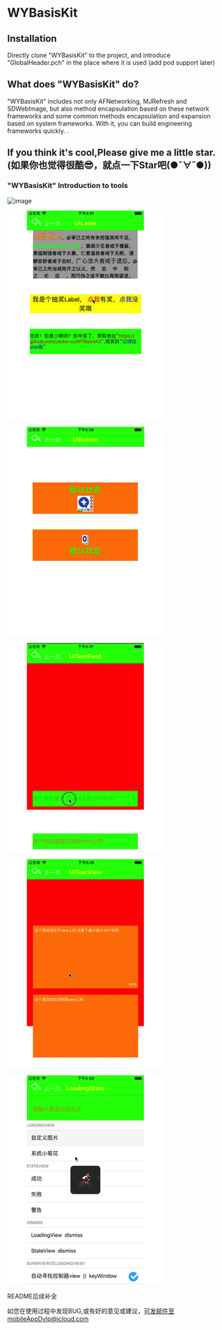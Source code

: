 # WYBasisKit

## Installation
Directly clone "WYBasisKit" to the project, and introduce "GlobalHeader.pch" in the place where it is used (add pod support later)

## What does "WYBasisKit" do?

"WYBasisKit" includes not only AFNetworking, MJRefresh and SDWebImage, but also method encapsulation based on these network frameworks and some common methods encapsulation and expansion based on system frameworks. With it, you can build engineering frameworks quickly. .

## If you think it's cool,Please give me a little star. (如果你也觉得很酷😎，就点一下Star吧(●ˇ∀ˇ●))

### "WYBasisKit" Introduction to tools

![image](https://github.com/Jacke-xu/WYBasisKit/blob/master/GitResource/directory.jpg)

![image](https://github.com/Jacke-xu/WYBasisKit/blob/master/GitResource/UILable.gif)

![image](https://github.com/Jacke-xu/WYBasisKit/blob/master/GitResource/UIButton.gif)

![image](https://github.com/Jacke-xu/WYBasisKit/blob/master/GitResource/UITextField.gif)

![image](https://github.com/Jacke-xu/WYBasisKit/blob/master/GitResource/UITextView.gif)

![image](https://github.com/Jacke-xu/WYBasisKit/blob/master/GitResource/LoadingState.gif)


README后续补全



如您在使用过程中发现BUG,或有好的意见或建议，可发邮件至mobileAppDvlp@icloud.com
